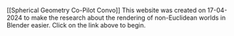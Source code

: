 [[Spherical Geometry Co-Pilot Convo]]
This website was created on 17-04-2024 to make the research about the rendering of non-Euclidean worlds in Blender easier. Click on the link above to begin.